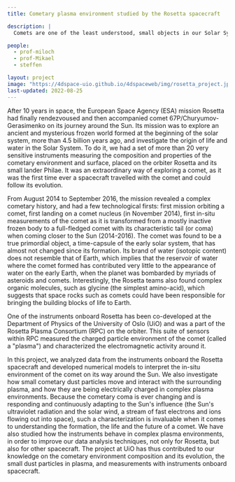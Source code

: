 ```yaml
---
title: Cometary plasma environment studied by the Rosetta spacecraft

description: |
  Comets are one of the least understood, small objects in our Solar System, made primarily of ice, dust and small rocks. When approaching Sun, parts of this material is being heated up and creates a coma - partially ionized atmosphere around a comet. This represents a very complex system actively interacting with the solar wind plasma. The Rosetta mission is unique, as it will accompany the comet for over a year, and it will be the first time ever the mankind will explore a comet with such a close inspection.

people:
  - prof-miloch
  - prof-Mikael
  - steffen

layout: project
image: "https://4dspace-uio.github.io/4dspaceweb/img/rosetta_project.jpeg"
last-updated: 2022-08-25
---
```


After 10 years in space, the European Space Agency (ESA) mission Rosetta had finally rendezvoused and then accompanied comet 67P/Churyumov-Gerasimenko on its journey around the Sun. Its mission was to explore an ancient and mysterious frozen world formed at the beginning of the solar system, more than 4.5 billion years ago, and investigate the origin of life and water in the Solar System. To do it, we had a set of more than 20 very sensitive instruments measuring the composition and properties of the cometary environment and surface, placed on the orbiter Rosetta and its small lander Philae. It was an extraordinary way of exploring a comet, as it was the first time ever a spacecraft travelled with the comet and could follow its evolution.

 From August 2014 to September 2016, the mission revealed a complex cometary history, and had a few technological firsts: first mission orbiting a comet, first landing on a comet nucleus (in November 2014), first in-situ measurements of the comet as it is transformed from a mostly inactive frozen body to a full-fledged comet with its characteristic tail (or coma) when coming closer to the Sun (2014-2016). The comet was found to be a true primordial object, a time-capsule of the early solar system, that has almost not changed since its formation. Its brand of water (isotopic content) does not resemble that of Earth, which implies that the reservoir of water where the comet formed has contributed very little to the appearance of water on the early Earth, when the planet was bombarded by myriads of asteroids and comets. Interestingly, the Rosetta teams also found complex organic molecules, such as glycine (the simplest amino-acid), which suggests that space rocks such as comets could have been responsible for bringing the building blocks of life to Earth.

 One of the instruments onboard Rosetta has been co-developed at the Department of Physics of the University of Oslo (UiO) and was a part of the Rosetta Plasma Consortium (RPC) on the orbiter. This suite of sensors within RPC measured the charged particle environment of the comet (called a "plasma") and characterized the electromagnetic activity around it.

 In this project, we analyzed data from the instruments onboard the Rosetta spacecraft and developed numerical models to interpret the in-situ environment of the comet on its way around the Sun. We also investigate how small cometary dust particles move and interact with the surrounding plasma, and how they are being electrically charged in complex plasma environments. Because the cometary coma is ever changing and is responding and continuously adapting to the Sun's influence (the Sun's ultraviolet radiation and the solar wind, a stream of fast electrons and ions flowing out into space), such a characterization is invaluable when it comes to understanding the formation, the life and the future of a comet. We have also studied how the instruments behave in complex plasma environments, in order to improve our data analysis techniques, not only for Rosetta, but also for other spacecraft. The project at UiO has thus contributed to our knowledge on the cometary environment composition and its evolution, the small dust particles in plasma, and measurements with instruments onboard spacecraft.
